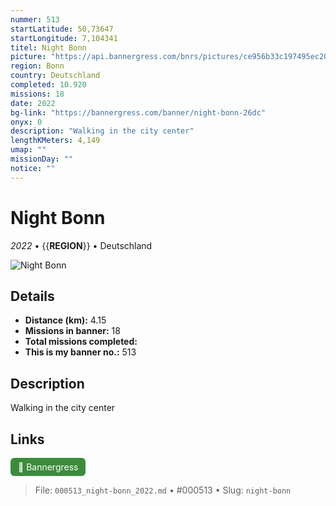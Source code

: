 ```yaml
---
nummer: 513
startLatitude: 50,73647
startLongitude: 7,104341
titel: Night Bonn
picture: "https://api.bannergress.com/bnrs/pictures/ce956b33c197495ec20d63fdf9718715"
region: Bonn
country: Deutschland
completed: 10.920
missions: 18
date: 2022
bg-link: "https://bannergress.com/banner/night-bonn-26dc"
onyx: 0
description: "Walking in the city center"
lengthKMeters: 4,149
umap: ""
missionDay: ""
notice: ""
---
```

# Night Bonn

*2022* • {{__REGION__}} • Deutschland

![Night Bonn](https://api.bannergress.com/bnrs/pictures/ce956b33c197495ec20d63fdf9718715)



## Details
- **Distance (km):** 4.15
- **Missions in banner:** 18
- **Total missions completed:** 
- **This is my banner no.:** 513



## Description
Walking in the city center



## Links
<a href="https://bannergress.com/banner/night-bonn-26dc" target="_blank" style="display:inline-block;margin-right:8px;padding:6px 12px;background:#3c8b3c;color:#fff;text-decoration:none;border-radius:6px;">🔗 Bannergress</a>



> File: `000513_night-bonn_2022.md` • #000513 • Slug: `night-bonn`
